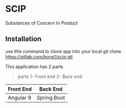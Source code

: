 # SCIP
Substances of Concern In Product


## Installation
use this command to clone app into your local
git clone https://gitlab.com/kone1/scip.git

This application has 2 parts
> parts
1- Front end
2- Back end 

| Front End | Back End |
| --------- |  ---------|
| Angular 9 | Spring Boot|


